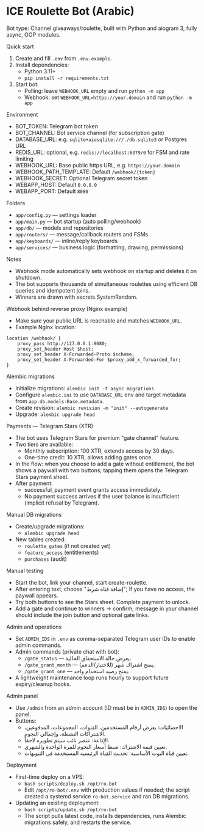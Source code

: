 # ICE Roulette Bot (Arabic)

Bot type: Channel giveaways/roulette, built with Python and aiogram 3, fully async, OOP modules.

Quick start

1) Create and fill `.env` from `.env.example`.
2) Install dependencies:
   - Python 3.11+
   - `pip install -r requirements.txt`
3) Start bot:
   - Polling: leave `WEBHOOK_URL` empty and run `python -m app`
   - Webhook: set `WEBHOOK_URL=https://your.domain` and run `python -m app`

Environment

- BOT_TOKEN: Telegram bot token
- BOT_CHANNEL: Bot service channel (for subscription gate)
- DATABASE_URL: e.g. `sqlite+aiosqlite:///./db.sqlite3` or Postgres URL
- REDIS_URL: optional, e.g. `redis://localhost:6379/0` for FSM and rate limiting
- WEBHOOK_URL: Base public https URL, e.g. `https://your.domain`
- WEBHOOK_PATH_TEMPLATE: Default `/webhook/{token}`
- WEBHOOK_SECRET: Optional Telegram secret token
- WEBAPP_HOST: Default `0.0.0.0`
- WEBAPP_PORT: Default `8080`

Folders

- `app/config.py` — settings loader
- `app/main.py` — bot startup (auto polling/webhook)
- `app/db/` — models and repositories
- `app/routers/` — message/callback routers and FSMs
- `app/keyboards/` — inline/reply keyboards
- `app/services/` — business logic (formatting, drawing, permissions)

Notes

- Webhook mode automatically sets webhook on startup and deletes it on shutdown.
- The bot supports thousands of simultaneous roulettes using efficient DB queries and idempotent joins.
- Winners are drawn with secrets.SystemRandom.

Webhook behind reverse proxy (Nginx example)

- Make sure your public URL is reachable and matches `WEBHOOK_URL`.
- Example Nginx location:

```
location /webhook/ {
    proxy_pass http://127.0.0.1:8080;
    proxy_set_header Host $host;
    proxy_set_header X-Forwarded-Proto $scheme;
    proxy_set_header X-Forwarded-For $proxy_add_x_forwarded_for;
}
```

Alembic migrations

- Initialize migrations: `alembic init -t async migrations`
- Configure `alembic.ini` to use `DATABASE_URL` env and target metadata from `app.db.models:Base.metadata`.
- Create revision: `alembic revision -m "init" --autogenerate`
- Upgrade: `alembic upgrade head`

Payments — Telegram Stars (XTR)

- The bot uses Telegram Stars for premium "gate channel" feature.
- Two tiers are available:
  - Monthly subscription: 100 XTR, extends access by 30 days.
  - One-time credit: 10 XTR, allows adding gates once.
- In the flow: when you choose to add a gate without entitlement, the bot shows a paywall with two buttons; tapping them opens the Telegram Stars payment sheet.
- After payment:
  - successful_payment event grants access immediately.
  - No payment success arrives if the user balance is insufficient (implicit refusal by Telegram).

Manual DB migrations

- Create/upgrade migrations:
  - `alembic upgrade head`
- New tables created:
  - `roulette_gates` (if not created yet)
  - `feature_access` (entitlements)
  - `purchases` (audit)

Manual testing

- Start the bot, link your channel, start create-roulette.
- After entering text, choose "إضافة قناة شرط"; if you have no access, the paywall appears.
- Try both buttons to see the Stars sheet. Complete payment to unlock.
- Add a gate and continue to winners → confirm; message in your channel should include the join button and optional gate links.

Admin and operations

- Set `ADMIN_IDS` in `.env` as comma-separated Telegram user IDs to enable admin commands.
- Admin commands (private chat with bot):
  - `/gate_status` — يعرض حالة الاستحقاق الحالية.
  - `/gate_grant_month` — يمنح اشتراك شهر (للاختبار/الدعم).
  - `/gate_grant_one` — يمنح رصيد استخدام واحد.
- A lightweight maintenance loop runs hourly to support future expiry/cleanup hooks.

Admin panel

- Use `/admin` from an admin account (ID must be in `ADMIN_IDS`) to open the panel.
- Buttons:
  - الاحصائيات: يعرض أرقام المستخدمين، القنوات، المجموعات، المدفوعين، الاشتراكات النشطة، وإجمالي النجوم.
  - الإذاعة: عنصر نائب سيتم تطويره لاحقاً.
  - تعيين قيمة الاشتراك: ضبط أسعار النجوم للمرة الواحدة والشهري.
  - تعيين قناة البوت الأساسية: تحديث القناة الرئيسية المستخدمة في التنويهات.

Deployment

- First-time deploy on a VPS:
  - `bash scripts/deploy.sh /opt/ro-bot`
  - Edit `/opt/ro-bot/.env` with production values if needed; the script created a systemd service `ro-bot.service` and ran DB migrations.
- Updating an existing deployment:
  - `bash scripts/update.sh /opt/ro-bot`
  - The script pulls latest code, installs dependencies, runs Alembic migrations safely, and restarts the service.
